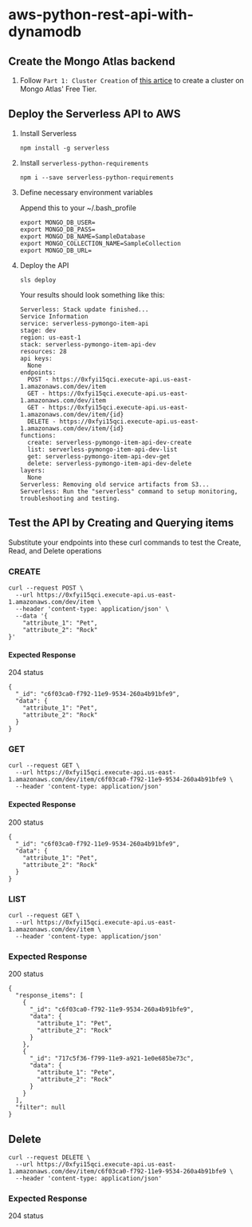 <!--
title: 'AWS Python Rest API with Pymongo'
description: 'AWS Python Rest API with Pymongo Example'
layout: Doc
framework: v1
platform: AWS
language: python
authorLink: 'https://github.com/gsweene2'
authorName: 'Garrett Sweeney'
authorAvatar: ''
-->
# aws-python-rest-api-with-dynamodb

## Create the Mongo Atlas backend

1. Follow `Part 1: Cluster Creation` of [this artice](https://medium.com/swlh/creating-a-mongodb-cluster-and-inserting-a-document-with-python-ac90cc9d979c) to create a cluster on Mongo Atlas' Free Tier.

## Deploy the Serverless API to AWS

1. Install Serverless

    ```
    npm install -g serverless
    ```

2. Install `serverless-python-requirements`

    ```
    npm i --save serverless-python-requirements
    ```

3. Define necessary environment variables

    Append this to your ~/.bash_profile

    ```
    export MONGO_DB_USER=
    export MONGO_DB_PASS=
    export MONGO_DB_NAME=SampleDatabase
    export MONGO_COLLECTION_NAME=SampleCollection
    export MONGO_DB_URL=
    ```

4. Deploy the API

    ```
    sls deploy
    ```

    Your results should look something like this:
    ```
    Serverless: Stack update finished...
    Service Information
    service: serverless-pymongo-item-api
    stage: dev
    region: us-east-1
    stack: serverless-pymongo-item-api-dev
    resources: 28
    api keys:
      None
    endpoints:
      POST - https://0xfyi15qci.execute-api.us-east-1.amazonaws.com/dev/item
      GET - https://0xfyi15qci.execute-api.us-east-1.amazonaws.com/dev/item
      GET - https://0xfyi15qci.execute-api.us-east-1.amazonaws.com/dev/item/{id}
      DELETE - https://0xfyi15qci.execute-api.us-east-1.amazonaws.com/dev/item/{id}
    functions:
      create: serverless-pymongo-item-api-dev-create
      list: serverless-pymongo-item-api-dev-list
      get: serverless-pymongo-item-api-dev-get
      delete: serverless-pymongo-item-api-dev-delete
    layers:
      None
    Serverless: Removing old service artifacts from S3...
    Serverless: Run the "serverless" command to setup monitoring, troubleshooting and testing.
    ```

## Test the API by Creating and Querying items

Substitute your endpoints into these curl commands to test the Create, Read, and Delete operations

### CREATE

```
curl --request POST \
  --url https://0xfyi15qci.execute-api.us-east-1.amazonaws.com/dev/item \
  --header 'content-type: application/json' \
  --data '{
	"attribute_1": "Pet",
	"attribute_2": "Rock"
}'
```

#### Expected Response

204 status

```
{
  "_id": "c6f03ca0-f792-11e9-9534-260a4b91bfe9",
  "data": {
    "attribute_1": "Pet",
    "attribute_2": "Rock"
  }
}
```

### GET

```
curl --request GET \
  --url https://0xfyi15qci.execute-api.us-east-1.amazonaws.com/dev/item/c6f03ca0-f792-11e9-9534-260a4b91bfe9 \
  --header 'content-type: application/json'
```

#### Expected Response

200 status

```
{
  "_id": "c6f03ca0-f792-11e9-9534-260a4b91bfe9",
  "data": {
    "attribute_1": "Pet",
    "attribute_2": "Rock"
  }
}
```

### LIST

``` 
curl --request GET \
  --url https://0xfyi15qci.execute-api.us-east-1.amazonaws.com/dev/item \
  --header 'content-type: application/json'
```

### Expected Response

200 status

``` 
{
  "response_items": [
    {
      "_id": "c6f03ca0-f792-11e9-9534-260a4b91bfe9",
      "data": {
        "attribute_1": "Pet",
        "attribute_2": "Rock"
      }
    },
    {
      "_id": "717c5f36-f799-11e9-a921-1e0e685be73c",
      "data": {
        "attribute_1": "Pete",
        "attribute_2": "Rock"
      }
    }
  ],
  "filter": null
}
```

## Delete

``` 
curl --request DELETE \
  --url https://0xfyi15qci.execute-api.us-east-1.amazonaws.com/dev/item/c6f03ca0-f792-11e9-9534-260a4b91bfe9 \
  --header 'content-type: application/json'
```

### Expected Response

204 status

